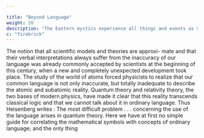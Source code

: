 ```yaml
---

title: "Beyond Language"
weight: 20
description: "The Eastern mystics experience all things and events as manifestations of a basic oneness"
c: "firebrick"
---
```



The notion that all scientific models and theories are approxi-
mate and that their verbal interpretations always suffer from
the inaccuracy of our language was already commonly
accepted by scientists at the beginning of this century, when
a new and completely unexpected development took place.
The study of the world of atoms forced physicists to realize
that our common language is not only inaccurate, but totally
inadequate to describe the atomic and subatomic reality.
Quantum theory and relativity theory, the two bases of
modern physics, have made it clear that this reality transcends
classical logic and that we cannot talk about it in ordinary
language. Thus Heisenberg writes :
The most difficult problem . . . concerning the use of the
language arises in quantum theory. Here we have at first
no simple guide for correlating the mathematical symbols
with concepts of ordinary language; and the only thing

